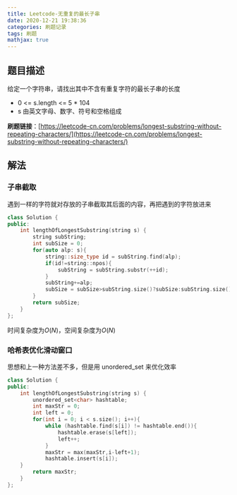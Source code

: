 ```yaml
---
title: Leetcode-无重复的最长子串
date: 2020-12-21 19:38:36
categories: 刷题记录
tags: 刷题
mathjax: true
---
```


## 题目描述

给定一个字符串，请找出其中不含有重复字符的最长子串的长度

- 0 <= s.length <= 5 \* 104
- s 由英文字母、数字、符号和空格组成

**刷题链接**：[https://leetcode-cn.com/problems/longest-substring-without-repeating-characters/](https://leetcode-cn.com/problems/longest-substring-without-repeating-characters/)

<!--more-->

## 解法

### 子串截取

遇到一样的字符就对存放的子串截取其后面的内容，再把遇到的字符放进来

```C++
class Solution {
public:
    int lengthOfLongestSubstring(string s) {
        string subString;
        int subSize = 0;
        for(auto alp: s){
            string::size_type id = subString.find(alp);
            if(id!=string::npos){
                subString = subString.substr(++id);
            }
            subString+=alp;
            subSize = subSize>subString.size()?subSize:subString.size();
        }
        return subSize;
    }
};
```

时间复杂度为$O(N)$，空间复杂度为$O(N)$

### 哈希表优化滑动窗口

思想和上一种方法差不多，但是用 unordered_set 来优化效率

```C++
class Solution {
public:
    int lengthOfLongestSubstring(string s) {
        unordered_set<char> hashtable;
        int maxStr = 0;
        int left = 0;
        for(int i = 0; i < s.size(); i++){
            while (hashtable.find(s[i]) != hashtable.end()){
                hashtable.erase(s[left]);
                left++;
            }
            maxStr = max(maxStr,i-left+1);
            hashtable.insert(s[i]);
    }
        return maxStr;
    }
};
```
